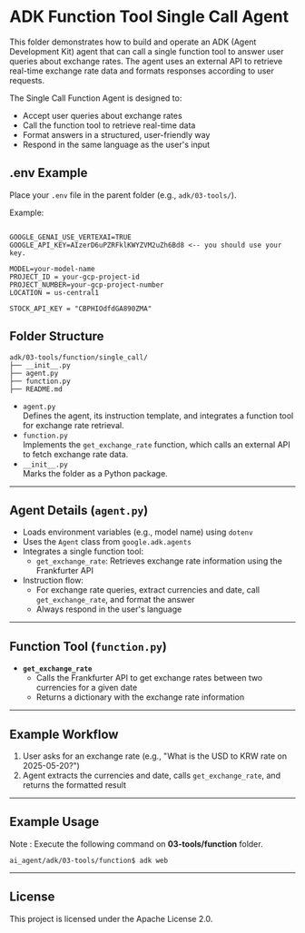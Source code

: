 # ADK Function Tool Single Call Agent

This folder demonstrates how to build and operate an ADK (Agent Development Kit) agent that can call a single function tool to answer user queries about exchange rates. The agent uses an external API to retrieve real-time exchange rate data and formats responses according to user requests.

The Single Call Function Agent is designed to:
- Accept user queries about exchange rates
- Call the function tool to retrieve real-time data
- Format answers in a structured, user-friendly way
- Respond in the same language as the user's input

## .env Example

Place your `.env` file in the parent folder (e.g., `adk/03-tools/`).  

Example:

```

GOOGLE_GENAI_USE_VERTEXAI=TRUE
GOOGLE_API_KEY=AIzerD6uPZRFklKWYZVM2uZh6Bd8 <-- you should use your key.

MODEL=your-model-name
PROJECT_ID = your-gcp-project-id
PROJECT_NUMBER=your-gcp-project-number
LOCATION = us-central1

STOCK_API_KEY = "CBPHIOdfdGA890ZMA"

```

## Folder Structure

```
adk/03-tools/function/single_call/
├── __init__.py
├── agent.py
├── function.py
├── README.md
```

- `agent.py`  
  Defines the agent, its instruction template, and integrates a function tool for exchange rate retrieval.
- `function.py`  
  Implements the `get_exchange_rate` function, which calls an external API to fetch exchange rate data.
- `__init__.py`  
  Marks the folder as a Python package.

---


## Agent Details (`agent.py`)

- Loads environment variables (e.g., model name) using `dotenv`
- Uses the `Agent` class from `google.adk.agents`
- Integrates a single function tool:
  - `get_exchange_rate`: Retrieves exchange rate information using the Frankfurter API
- Instruction flow:
  - For exchange rate queries, extract currencies and date, call `get_exchange_rate`, and format the answer
  - Always respond in the user's language

---

## Function Tool (`function.py`)

- **`get_exchange_rate`**
  - Calls the Frankfurter API to get exchange rates between two currencies for a given date
  - Returns a dictionary with the exchange rate information

---

## Example Workflow

1. User asks for an exchange rate (e.g., "What is the USD to KRW rate on 2025-05-20?")
2. Agent extracts the currencies and date, calls `get_exchange_rate`, and returns the formatted result

---


## Example Usage
Note : Execute the following command on **03-tools/function** folder. 

```
ai_agent/adk/03-tools/function$ adk web
```

---


## License

This project is licensed under the Apache License 2.0.
